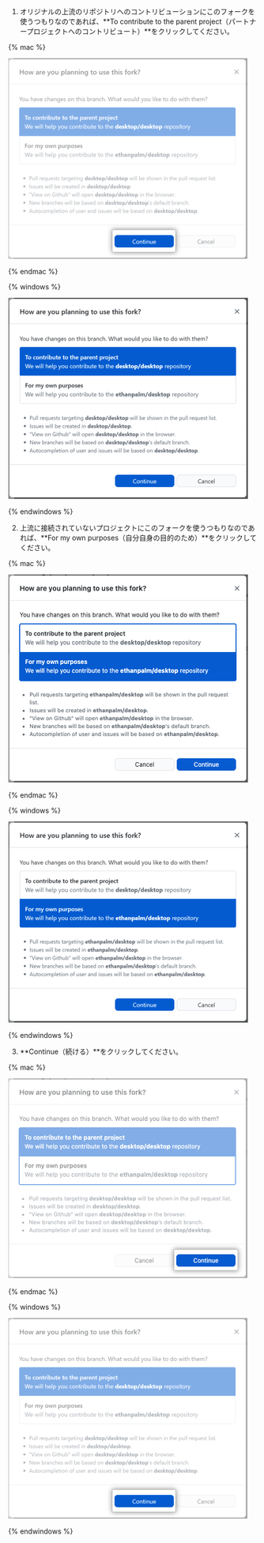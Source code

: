 1. オリジナルの上流のリポジトリへのコントリビューションにこのフォークを使うつもりなのであれば、**To contribute to the parent project（パートナープロジェクトへのコントリビュート）**をクリックしてください。

  {% mac %}

  ![親プロジェクトへのコントリビュートメニューオプション](/assets/images/help/desktop/windows-forking-continue.png)

  {% endmac %}

  {% windows %}

  ![親プロジェクトへのコントリビュートメニューオプション](/assets/images/help/desktop/windows-fork-options-prompt.png)

  {% endwindows %}

2. 上流に接続されていないプロジェクトにこのフォークを使うつもりなのであれば、**For my own purposes（自分自身の目的のため）**をクリックしてください。

  {% mac %}

  ![独立したプロジェクトへのコントリビュートメニューオプション](/assets/images/help/desktop/mac-fork-own-purposes.png)

  {% endmac %}

  {% windows %}

  ![独立したプロジェクトへのコントリビュートメニューオプション](/assets/images/help/desktop/windows-fork-own-purposes.png)

  {% endwindows %}

3. **Continue（続ける）**をクリックしてください。

  {% mac %}

  ![継続ボタン](/assets/images/help/desktop/mac-forking-continue.png)

  {% endmac %}

  {% windows %}

  ![継続ボタン](/assets/images/help/desktop/windows-forking-continue.png)

  {% endwindows %}
  